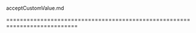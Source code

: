 <!--**
/*-------------------------------------------
    Auto-generated file. Do not modify.
-------------------------------------------

**-->
<!--merge--><!--/merge-->
<!--dep-->acceptCustomValue.md<!--/dep-->
===========================================================================
